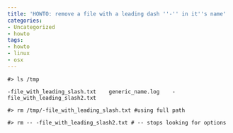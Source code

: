 ```yaml
---
title: 'HOWTO: remove a file with a leading dash ''-'' in it''s name'
categories:
- Uncategorized
- howto
tags:
- howto
- linux
- osx
---
```


    #> ls /tmp  
    
    -file_with_leading_slash.txt    generic_name.log    -file_with_leading_slash2.txt  
    
    #> rm /tmp/-file_with_leading_slash.txt #using full path  
    
    #> rm -- -file_with_leading_slash2.txt # -- stops looking for options  
    
    


